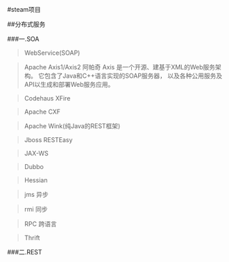 #steam项目

##分布式服务

###一.SOA

>    WebService(SOAP)

>    Apache Axis1/Axis2
    阿帕奇 Axis 是一个开源、建基于XML的Web服务架构。
    它包含了Java和C++语言实现的SOAP服务器，
    以及各种公用服务及API以生成和部署Web服务应用。

    
>    Codehaus XFire
    
>    Apache CXF
    
>    Apache Wink(纯Java的REST框架)
    
>    Jboss  RESTEasy
    
>    JAX-WS
    
>    Dubbo
       
>    Hessian
    
>    jms 异步
    
>    rmi 同步
    
>    RPC 跨语言
    
>    Thrift

###二.REST
